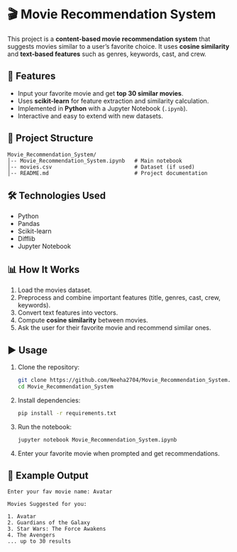 # 🎬 Movie Recommendation System

This project is a **content-based movie recommendation system** that suggests movies similar to a user’s favorite choice. It uses **cosine similarity** and **text-based features** such as genres, keywords, cast, and crew.

## 🚀 Features

* Input your favorite movie and get **top 30 similar movies**.
* Uses **scikit-learn** for feature extraction and similarity calculation.
* Implemented in **Python** with a Jupyter Notebook (`.ipynb`).
* Interactive and easy to extend with new datasets.

## 📂 Project Structure

```
Movie_Recommendation_System/
│-- Movie_Recommendation_System.ipynb   # Main notebook
│-- movies.csv                          # Dataset (if used)
│-- README.md                           # Project documentation
```

## 🛠️ Technologies Used

* Python
* Pandas
* Scikit-learn
* Difflib
* Jupyter Notebook

## 📊 How It Works

1. Load the movies dataset.
2. Preprocess and combine important features (title, genres, cast, crew, keywords).
3. Convert text features into vectors.
4. Compute **cosine similarity** between movies.
5. Ask the user for their favorite movie and recommend similar ones.

## ▶️ Usage

1. Clone the repository:

   ```bash
   git clone https://github.com/Neeha2704/Movie_Recommendation_System.git
   cd Movie_Recommendation_System
   ```

2. Install dependencies:

   ```bash
   pip install -r requirements.txt
   ```

3. Run the notebook:

   ```bash
   jupyter notebook Movie_Recommendation_System.ipynb
   ```

4. Enter your favorite movie when prompted and get recommendations.

## 📌 Example Output

```
Enter your fav movie name: Avatar

Movies Suggested for you:

1. Avatar  
2. Guardians of the Galaxy  
3. Star Wars: The Force Awakens  
4. The Avengers  
... up to 30 results

